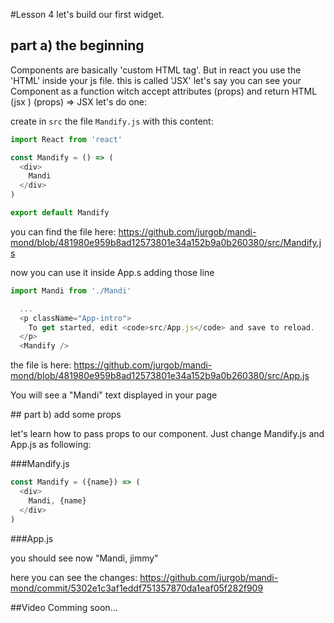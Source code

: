 #Lesson 4
let's build our first widget.

## part a) the beginning
Components are basically 'custom HTML tag'.
But in react you use the 'HTML' inside your js file. this is called 'JSX'
let's say you can see your Component as a function witch accept attributes (props) and return HTML (jsx )
(props) => JSX
let's do one:

create in ```src``` the file ```Mandify.js``` with this content:

```js
import React from 'react'

const Mandify = () => (
  <div>
    Mandi
  </div>
)

export default Mandify
```

you can find the file here: https://github.com/jurgob/mandi-mond/blob/481980e959b8ad12573801e34a152b9a0b260380/src/Mandify.js

now you can use it inside App.s adding those line

```js
import Mandi from './Mandi'

  ...
  <p className="App-intro">
    To get started, edit <code>src/App.js</code> and save to reload.
  </p>
  <Mandify />
```
the file is here:
https://github.com/jurgob/mandi-mond/blob/481980e959b8ad12573801e34a152b9a0b260380/src/App.js


You will see a "Mandi" text displayed in your page

## part b) add some props

let's learn how to pass props to our component. Just change Mandify.js and App.js as following:


###Mandify.js
```js
const Mandify = ({name}) => (
  <div>
    Mandi, {name}
  </div>
)
```

###App.js
<Mandi name="jimmy" />


you should see now "Mandi, jimmy"

here you can see the changes:
https://github.com/jurgob/mandi-mond/commit/5302e1c3af1eddf751357870da1eaf05f282f909

##Video
Comming soon...
